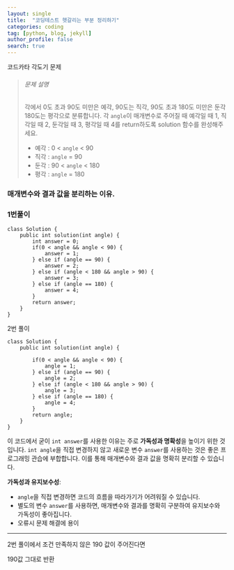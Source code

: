 ```yaml
---
layout: single
title:  "코딩테스트 헷갈리는 부분 정리하기"
categories: coding
tag: [python, blog, jekyll]
author_profile: false
search: true
---
```


코드카타 각도기 문제



> ###### 문제 설명
>
> 각에서 0도 초과 90도 미만은 예각, 90도는 직각, 90도 초과 180도 미만은 둔각 180도는 평각으로 분류합니다. 각 `angle`이 매개변수로 주어질 때 예각일 때 1, 직각일 때 2, 둔각일 때 3, 평각일 때 4를 return하도록 solution 함수를 완성해주세요.
>
> - 예각 : 0 < `angle` < 90
> - 직각 : `angle` = 90
> - 둔각 : 90 < `angle` < 180
> - 평각 : `angle` = 180

### 매개변수와 결과 값을 분리하는 이유.



### 1번풀이

```
class Solution {
    public int solution(int angle) {
        int answer = 0;
        if(0 < angle && angle < 90) {
            answer = 1;
        } else if (angle == 90) {
            answer = 2;
        } else if (angle < 180 && angle > 90) {
            answer = 3;
        } else if (angle == 180) {
            answer = 4;
        }
        return answer;
    }
}
```

2번 풀이

```
class Solution {
    public int solution(int angle) {
        
        if(0 < angle && angle < 90) {
            angle = 1;
        } else if (angle == 90) {
            angle = 2;
        } else if (angle < 180 && angle > 90) {
            angle = 3;
        } else if (angle == 180) {
            angle = 4;
        }
        return angle;
    }
}
```

이 코드에서 굳이 `int answer`를 사용한 이유는 주로 **가독성과 명확성**을 높이기 위한 것입니다. `int angle`을 직접 변경하지 않고 새로운 변수 `answer`를 사용하는 것은 좋은 프로그래밍 관습에 부합합니다. 이를 통해 매개변수와 결과 값을 명확히 분리할 수 있습니다.



**가독성과 유지보수성**:

- `angle`을 직접 변경하면 코드의 흐름을 따라가기가 어려워질 수 있습니다.
- 별도의 변수 `answer`를 사용하면, 매개변수와 결과를 명확히 구분하여 유지보수와 가독성이 좋아집니다.
- 오류시 문제 해결에 용이



---

2번 풀이에서 조건 만족하지 않은 190 값이 주어진다면 

190값 그대로 반환